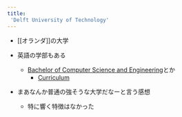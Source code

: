 ```yaml
---
title:
 'Delft University of Technology'
---
```


- [[オランダ]]の大学

- 英語の学部もある
    - [Bachelor of Computer Science and Engineering](https://www.tudelft.nl/en/education/programmes/bachelors/cse/bachelor-of-computer-science-and-engineering)とか
        - [Curriculum](https://www.tudelft.nl/en/education/programmes/bachelors/cse/bachelor-of-computer-science-and-engineering/curriculum)
- まあなんか普通の強そうな大学だなーと言う感想
    - 特に響く特徴はなかった
